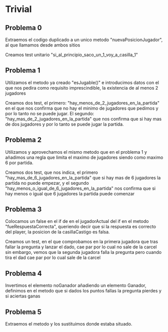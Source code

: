 # Trivial

## Problema 0

Extraemos el codigo duplicado a un unico metodo "nuevaPosicionJugador",
al que llamamos desde ambos sitios

Creamos test unitario "si_al_principio_saco_un_1_voy_a_casilla_1"

## Problema 1

Utilizamos el metodo ya creado "esJugable()" e introducimos datos con el que nos pedira como requisito
imprescindible, la existencia de al menos 2 jugadores

Creamos dos test, el primero: "hay_menos_de_2_jugadores_en_la_partida" en el que nos confirma que 
no hay el minimo de jugadores que pedimos y por lo tanto no se puede jugar. El segundo: "hay_mas_de_2_jugadores_en_la_partida"
que nos confirma que si hay mas de dos jugadores y por lo tanto se puede jugar la partida.

## Problema 2

Utilizamos y aprovechamos el mismo metodo que en el problema 1 y añadimos una regla que limita el maximo
de jugadores siendo como maximo 6 por partida.

Creamos dos test, que nos indica, el primero "hay_mas_de_6_jugadores_en_la_partida" que si hay mas
de 6 jugadores la partida no puede empezar, y el segundo "hay_menos_o_igual_de_6_jugadores_en_la_partida" 
nos confirma que si hay menos o igual que 6 jugadores la partida puede comenzar

## Problema 3 

Colocamos un false en el if de en el jugadorActual del if en el metodo "fueRespuestaCorrecta", queriendo decir
que si la respuesta es correcto del player, la posicion de la casillaCastigo es falsa.

Creamos un test, en el que comprobamos en la primera jugadora que tras fallar la pregunta y lanzar el dado, cae par por lo cual no sale de la carcel
sin embargo, vemos que la segunda jugadora falla la pregunta pero cuando tira el dad cae par por lo cual sale de la carcel

## Problema 4
Invertimos el elemento noGanador añadiendo un elemento Ganador, definimos en el metodo que si dados los puntos
fallas la pregunta pierdes y si aciertas ganas

## Problema 5

Extraemos el metodo y los sustituimos donde estaba situado.
